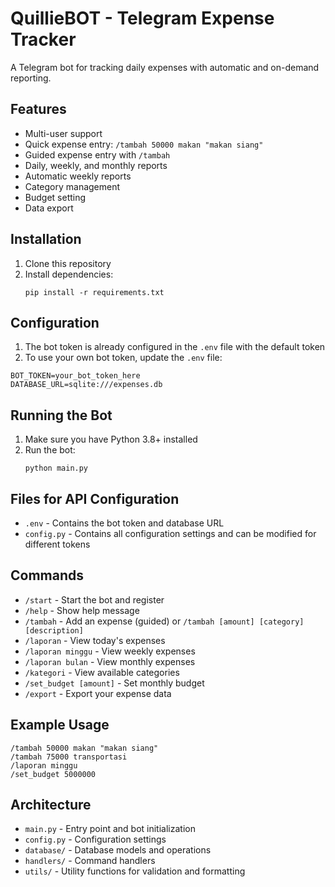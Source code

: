 # QuillieBOT - Telegram Expense Tracker

A Telegram bot for tracking daily expenses with automatic and on-demand reporting.

## Features

- Multi-user support
- Quick expense entry: `/tambah 50000 makan "makan siang"`
- Guided expense entry with `/tambah`
- Daily, weekly, and monthly reports
- Automatic weekly reports
- Category management
- Budget setting
- Data export

## Installation

1. Clone this repository
2. Install dependencies:
   ```
   pip install -r requirements.txt
   ```

## Configuration

1. The bot token is already configured in the `.env` file with the default token
2. To use your own bot token, update the `.env` file:

```
BOT_TOKEN=your_bot_token_here
DATABASE_URL=sqlite:///expenses.db
```

## Running the Bot

1. Make sure you have Python 3.8+ installed
2. Run the bot:
   ```
   python main.py
   ```

## Files for API Configuration

- `.env` - Contains the bot token and database URL
- `config.py` - Contains all configuration settings and can be modified for different tokens

## Commands

- `/start` - Start the bot and register
- `/help` - Show help message
- `/tambah` - Add an expense (guided) or `/tambah [amount] [category] [description]`
- `/laporan` - View today's expenses
- `/laporan minggu` - View weekly expenses
- `/laporan bulan` - View monthly expenses
- `/kategori` - View available categories
- `/set_budget [amount]` - Set monthly budget
- `/export` - Export your expense data

## Example Usage

```
/tambah 50000 makan "makan siang"
/tambah 75000 transportasi
/laporan minggu
/set_budget 5000000
```

## Architecture

- `main.py` - Entry point and bot initialization
- `config.py` - Configuration settings
- `database/` - Database models and operations
- `handlers/` - Command handlers
- `utils/` - Utility functions for validation and formatting